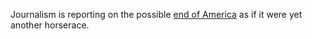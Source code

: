 Journalism is reporting on the possible <a href="http://scripting.com/2019/12/13/135739.html">end of America</a> as if it were yet another horserace.
